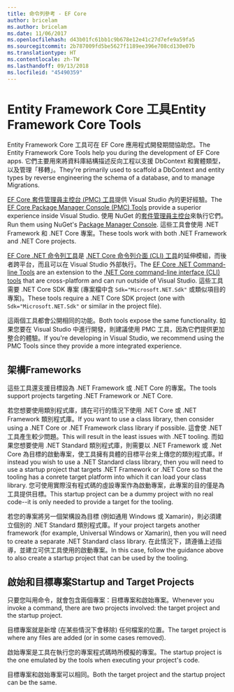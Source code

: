 ```yaml
---
title: 命令列參考 - EF Core
author: bricelam
ms.author: bricelam
ms.date: 11/06/2017
ms.openlocfilehash: d43b01fc61bb1c9b678e12e41c27d7efe9a59fa5
ms.sourcegitcommit: 2b787009fd5be5627f1189ee396e708cd130e07b
ms.translationtype: HT
ms.contentlocale: zh-TW
ms.lasthandoff: 09/13/2018
ms.locfileid: "45490359"
---
```

<a name="entity-framework-core-tools"></a><span data-ttu-id="c005f-102">Entity Framework Core 工具</span><span class="sxs-lookup"><span data-stu-id="c005f-102">Entity Framework Core Tools</span></span>
===========================
<span data-ttu-id="c005f-103">Entity Framework Core 工具可在 EF Core 應用程式開發期間協助您。</span><span class="sxs-lookup"><span data-stu-id="c005f-103">The Entity Framework Core Tools help you during the development of EF Core apps.</span></span> <span data-ttu-id="c005f-104">它們主要用來將資料庫結構描述反向工程以支援 DbContext 和實體類型，以及管理「移轉」。</span><span class="sxs-lookup"><span data-stu-id="c005f-104">They're primarily used to scaffold a DbContext and entity types by reverse engineering the schema of a database, and to manage Migrations.</span></span>

<span data-ttu-id="c005f-105">[EF Core 套件管理員主控台 (PMC) 工具][1]提供 Visual Studio 內的更好經驗。</span><span class="sxs-lookup"><span data-stu-id="c005f-105">The [EF Core Package Manager Console (PMC) Tools][1] provide a superior experience inside Visual Studio.</span></span> <span data-ttu-id="c005f-106">使用 NuGet 的[套件管理員主控台][2]來執行它們。</span><span class="sxs-lookup"><span data-stu-id="c005f-106">Run them using NuGet's [Package Manager Console][2].</span></span> <span data-ttu-id="c005f-107">這些工具會使用 .NET Framework 和 .NET Core 專案。</span><span class="sxs-lookup"><span data-stu-id="c005f-107">These tools work with both .NET Framework and .NET Core projects.</span></span>

<span data-ttu-id="c005f-108">[EF Core .NET 命令列工具][3]是 [.NET Core 命令列介面 (CLI) 工具][4]的延伸模組，而後者跨平台，而且可以在 Visual Studio 外部執行。</span><span class="sxs-lookup"><span data-stu-id="c005f-108">The [EF Core .NET Command-line Tools][3] are an extension to the [.NET Core command-line interface (CLI) tools][4] that are cross-platform and can run outside of Visual Studio.</span></span> <span data-ttu-id="c005f-109">這些工具需要 .NET Core SDK 專案 (專案檔中含 `Sdk="Microsoft.NET.Sdk"` 或類似項目的專案)。</span><span class="sxs-lookup"><span data-stu-id="c005f-109">These tools require a .NET Core SDK project (one with `Sdk="Microsoft.NET.Sdk"` or similar in the project file).</span></span>

<span data-ttu-id="c005f-110">這兩個工具都會公開相同的功能。</span><span class="sxs-lookup"><span data-stu-id="c005f-110">Both tools expose the same functionality.</span></span> <span data-ttu-id="c005f-111">如果您要在 Visual Studio 中進行開發，則建議使用 PMC 工具，因為它們提供更加整合的體驗。</span><span class="sxs-lookup"><span data-stu-id="c005f-111">If you're developing in Visual Studio, we recommend using the PMC Tools since they provide a more integrated experience.</span></span>

<a name="frameworks"></a><span data-ttu-id="c005f-112">架構</span><span class="sxs-lookup"><span data-stu-id="c005f-112">Frameworks</span></span>
----------
<span data-ttu-id="c005f-113">這些工具還支援目標設為 .NET Framework 或 .NET Core 的專案。</span><span class="sxs-lookup"><span data-stu-id="c005f-113">The tools support projects targeting .NET Framework or .NET Core.</span></span>

<span data-ttu-id="c005f-114">若您想要使用類別程式庫，請在可行的情況下使用 .NET Core 或 .NET Framework 類別程式庫。</span><span class="sxs-lookup"><span data-stu-id="c005f-114">If you want to use a class library, then consider using a .NET Core or .NET Framework class library if possible.</span></span> <span data-ttu-id="c005f-115">這會使 .NET 工具產生較少問題。</span><span class="sxs-lookup"><span data-stu-id="c005f-115">This will result in the least issues with .NET tooling.</span></span> <span data-ttu-id="c005f-116">而如果您想要使用 .NET Standard 類別程式庫，則需要以 .NET Framework 或 .Net Core 為目標的啟動專案，使工具擁有具體的目標平台來上傳您的類別程式庫。</span><span class="sxs-lookup"><span data-stu-id="c005f-116">If instead you wish to use a .NET Standard class library, then you will need to use a startup project that targets .NET Framework or .NET Core so that the tooling has a conrete target platform into which it can load your class library.</span></span> <span data-ttu-id="c005f-117">您可使用實際沒有程式碼的虛設專案作為啟動專案，此專案的目的僅是為工具提供目標。</span><span class="sxs-lookup"><span data-stu-id="c005f-117">This startup project can be a dummy project with no real code--it is only needed to provide a target for the tooling.</span></span>

<span data-ttu-id="c005f-118">若您的專案將另一個架構設為目標 (例如通用 Windows 或 Xamarin)，則必須建立個別的 .NET Standard 類別程式庫。</span><span class="sxs-lookup"><span data-stu-id="c005f-118">If your project targets another framework (for example, Universal Windows or Xamarin), then you will need to create a separate .NET Standard class library.</span></span> <span data-ttu-id="c005f-119">在此情況下，請遵循上述指導，並建立可供工具使用的啟動專案。</span><span class="sxs-lookup"><span data-stu-id="c005f-119">In this case, follow the guidance above to also create a startup project that can be used by the tooling.</span></span>

<a name="startup-and-target-projects"></a><span data-ttu-id="c005f-120">啟始和目標專案</span><span class="sxs-lookup"><span data-stu-id="c005f-120">Startup and Target Projects</span></span>
---------------------------
<span data-ttu-id="c005f-121">只要您叫用命令，就會包含兩個專案：目標專案和啟始專案。</span><span class="sxs-lookup"><span data-stu-id="c005f-121">Whenever you invoke a command, there are two projects involved: the target project and the startup project.</span></span>

<span data-ttu-id="c005f-122">目標專案就是新增 (在某些情況下會移除) 任何檔案的位置。</span><span class="sxs-lookup"><span data-stu-id="c005f-122">The target project is where any files are added (or in some cases removed).</span></span>

<span data-ttu-id="c005f-123">啟始專案是工具在執行您的專案程式碼時所模擬的專案。</span><span class="sxs-lookup"><span data-stu-id="c005f-123">The startup project is the one emulated by the tools when executing your project's code.</span></span>

<span data-ttu-id="c005f-124">目標專案和啟始專案可以相同。</span><span class="sxs-lookup"><span data-stu-id="c005f-124">Both the target project and the startup project can be the same.</span></span>


  [1]: powershell.md
  [2]: https://docs.microsoft.com/nuget/tools/package-manager-console
  [3]: dotnet.md
  [4]: https://docs.microsoft.com/dotnet/core/tools/
